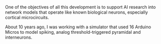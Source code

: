 One of the objectives of all this development is to support AI research into network models that operate like known biological neurons, especially cortical microcircuits. 

About 10 years ago, I was working with a simulator that used 16 Arduino Micros to model spiking, analog threshold-triggered pyramidal and interneurons.

